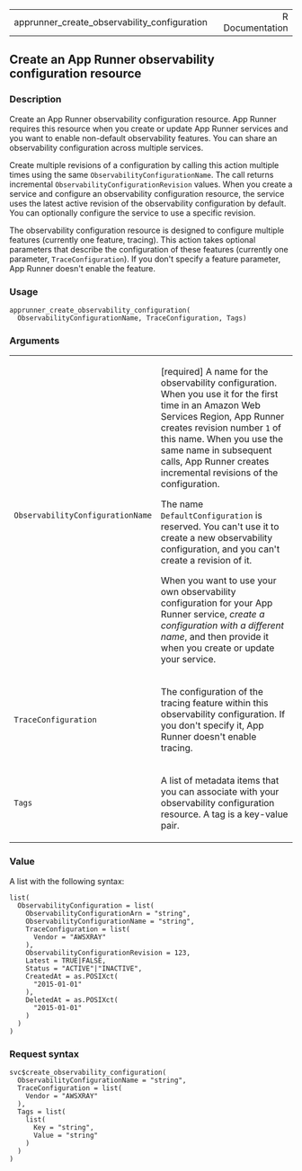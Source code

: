 <table style="width: 100%;">
<tbody>
<tr class="odd">
<td>apprunner_create_observability_configuration</td>
<td style="text-align: right;">R Documentation</td>
</tr>
</tbody>
</table>

## Create an App Runner observability configuration resource

### Description

Create an App Runner observability configuration resource. App Runner
requires this resource when you create or update App Runner services and
you want to enable non-default observability features. You can share an
observability configuration across multiple services.

Create multiple revisions of a configuration by calling this action
multiple times using the same `ObservabilityConfigurationName`. The call
returns incremental `ObservabilityConfigurationRevision` values. When
you create a service and configure an observability configuration
resource, the service uses the latest active revision of the
observability configuration by default. You can optionally configure the
service to use a specific revision.

The observability configuration resource is designed to configure
multiple features (currently one feature, tracing). This action takes
optional parameters that describe the configuration of these features
(currently one parameter, `TraceConfiguration`). If you don't specify a
feature parameter, App Runner doesn't enable the feature.

### Usage

    apprunner_create_observability_configuration(
      ObservabilityConfigurationName, TraceConfiguration, Tags)

### Arguments

<table>
<colgroup>
<col style="width: 35%" />
<col style="width: 65%" />
</colgroup>
<tbody>
<tr class="odd">
<td><code
id="apprunner_create_observability_configuration_:_ObservabilityConfigurationName">ObservabilityConfigurationName</code></td>
<td><p>[required] A name for the observability configuration. When you
use it for the first time in an Amazon Web Services Region, App Runner
creates revision number <code>1</code> of this name. When you use the
same name in subsequent calls, App Runner creates incremental revisions
of the configuration.</p>
<p>The name <code>DefaultConfiguration</code> is reserved. You can't use
it to create a new observability configuration, and you can't create a
revision of it.</p>
<p>When you want to use your own observability configuration for your
App Runner service, <em>create a configuration with a different
name</em>, and then provide it when you create or update your
service.</p></td>
</tr>
<tr class="even">
<td><code
id="apprunner_create_observability_configuration_:_TraceConfiguration">TraceConfiguration</code></td>
<td><p>The configuration of the tracing feature within this
observability configuration. If you don't specify it, App Runner doesn't
enable tracing.</p></td>
</tr>
<tr class="odd">
<td><code
id="apprunner_create_observability_configuration_:_Tags">Tags</code></td>
<td><p>A list of metadata items that you can associate with your
observability configuration resource. A tag is a key-value
pair.</p></td>
</tr>
</tbody>
</table>

### Value

A list with the following syntax:

    list(
      ObservabilityConfiguration = list(
        ObservabilityConfigurationArn = "string",
        ObservabilityConfigurationName = "string",
        TraceConfiguration = list(
          Vendor = "AWSXRAY"
        ),
        ObservabilityConfigurationRevision = 123,
        Latest = TRUE|FALSE,
        Status = "ACTIVE"|"INACTIVE",
        CreatedAt = as.POSIXct(
          "2015-01-01"
        ),
        DeletedAt = as.POSIXct(
          "2015-01-01"
        )
      )
    )

### Request syntax

    svc$create_observability_configuration(
      ObservabilityConfigurationName = "string",
      TraceConfiguration = list(
        Vendor = "AWSXRAY"
      ),
      Tags = list(
        list(
          Key = "string",
          Value = "string"
        )
      )
    )
